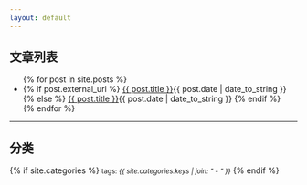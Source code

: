 ```yaml
---
layout: default
---
```


<h2 id="top-title">文章列表</h2>
<ul>
{% for post in site.posts %}
  <li class="post-{{ post.category }}">
  {% if post.external_url %}
    <a href="{{ post.url }}">{{ post.title }}</a><abbr>{{ post.date | date_to_string }}</abbr>
  {% else %}
    <a href="{{ post.url }}">{{ post.title }}</a><abbr>{{ post.date | date_to_string }}</abbr>
  {% endif %}
  </li>
{% endfor %}
</ul>

---

<h2 id="top-title">分类</h2>
{% if site.categories %}
  <small>tags: <em>{{ site.categories.keys | join: "</em> - <em>" }}</em></small>
{% endif %}